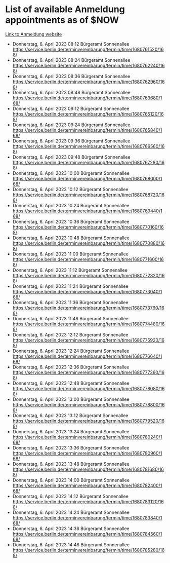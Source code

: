 # List of available Anmeldung appointments as of $NOW
[Link to Anmeldung website](https://service.berlin.de/terminvereinbarung/termin/tag.php?termin=1&anliegen[]=120686&dienstleisterlist=122210,122217,327316,122219,327312,122227,327314,122231,327346,122243,327348,122254,122252,329742,122260,329745,122262,329748,122271,327278,122273,327274,122277,327276,330436,122280,327294,122282,327290,122284,327292,122291,327270,122285,327266,122286,327264,122296,327268,150230,329760,122297,327286,122294,327284,122312,329763,122314,329775,122304,327330,122311,327334,122309,327332,317869,122281,327352,122279,329772,122283,122276,327324,122274,327326,122267,329766,122246,327318,122251,327320,122257,327322,122208,327298,122226,327300&herkunft=http%3A%2F%2Fservice.berlin.de%2Fdienstleistung%2F120686%2F)
- Donnerstag, 6. April 2023 08:12 Bürgeramt Sonnenallee https://service.berlin.de/terminvereinbarung/termin/time/1680761520/168/
- Donnerstag, 6. April 2023 08:24 Bürgeramt Sonnenallee https://service.berlin.de/terminvereinbarung/termin/time/1680762240/168/
- Donnerstag, 6. April 2023 08:36 Bürgeramt Sonnenallee https://service.berlin.de/terminvereinbarung/termin/time/1680762960/168/
- Donnerstag, 6. April 2023 08:48 Bürgeramt Sonnenallee https://service.berlin.de/terminvereinbarung/termin/time/1680763680/168/
- Donnerstag, 6. April 2023 09:12 Bürgeramt Sonnenallee https://service.berlin.de/terminvereinbarung/termin/time/1680765120/168/
- Donnerstag, 6. April 2023 09:24 Bürgeramt Sonnenallee https://service.berlin.de/terminvereinbarung/termin/time/1680765840/168/
- Donnerstag, 6. April 2023 09:36 Bürgeramt Sonnenallee https://service.berlin.de/terminvereinbarung/termin/time/1680766560/168/
- Donnerstag, 6. April 2023 09:48 Bürgeramt Sonnenallee https://service.berlin.de/terminvereinbarung/termin/time/1680767280/168/
- Donnerstag, 6. April 2023 10:00 Bürgeramt Sonnenallee https://service.berlin.de/terminvereinbarung/termin/time/1680768000/168/
- Donnerstag, 6. April 2023 10:12 Bürgeramt Sonnenallee https://service.berlin.de/terminvereinbarung/termin/time/1680768720/168/
- Donnerstag, 6. April 2023 10:24 Bürgeramt Sonnenallee https://service.berlin.de/terminvereinbarung/termin/time/1680769440/168/
- Donnerstag, 6. April 2023 10:36 Bürgeramt Sonnenallee https://service.berlin.de/terminvereinbarung/termin/time/1680770160/168/
- Donnerstag, 6. April 2023 10:48 Bürgeramt Sonnenallee https://service.berlin.de/terminvereinbarung/termin/time/1680770880/168/
- Donnerstag, 6. April 2023 11:00 Bürgeramt Sonnenallee https://service.berlin.de/terminvereinbarung/termin/time/1680771600/168/
- Donnerstag, 6. April 2023 11:12 Bürgeramt Sonnenallee https://service.berlin.de/terminvereinbarung/termin/time/1680772320/168/
- Donnerstag, 6. April 2023 11:24 Bürgeramt Sonnenallee https://service.berlin.de/terminvereinbarung/termin/time/1680773040/168/
- Donnerstag, 6. April 2023 11:36 Bürgeramt Sonnenallee https://service.berlin.de/terminvereinbarung/termin/time/1680773760/168/
- Donnerstag, 6. April 2023 11:48 Bürgeramt Sonnenallee https://service.berlin.de/terminvereinbarung/termin/time/1680774480/168/
- Donnerstag, 6. April 2023 12:12 Bürgeramt Sonnenallee https://service.berlin.de/terminvereinbarung/termin/time/1680775920/168/
- Donnerstag, 6. April 2023 12:24 Bürgeramt Sonnenallee https://service.berlin.de/terminvereinbarung/termin/time/1680776640/168/
- Donnerstag, 6. April 2023 12:36 Bürgeramt Sonnenallee https://service.berlin.de/terminvereinbarung/termin/time/1680777360/168/
- Donnerstag, 6. April 2023 12:48 Bürgeramt Sonnenallee https://service.berlin.de/terminvereinbarung/termin/time/1680778080/168/
- Donnerstag, 6. April 2023 13:00 Bürgeramt Sonnenallee https://service.berlin.de/terminvereinbarung/termin/time/1680778800/168/
- Donnerstag, 6. April 2023 13:12 Bürgeramt Sonnenallee https://service.berlin.de/terminvereinbarung/termin/time/1680779520/168/
- Donnerstag, 6. April 2023 13:24 Bürgeramt Sonnenallee https://service.berlin.de/terminvereinbarung/termin/time/1680780240/168/
- Donnerstag, 6. April 2023 13:36 Bürgeramt Sonnenallee https://service.berlin.de/terminvereinbarung/termin/time/1680780960/168/
- Donnerstag, 6. April 2023 13:48 Bürgeramt Sonnenallee https://service.berlin.de/terminvereinbarung/termin/time/1680781680/168/
- Donnerstag, 6. April 2023 14:00 Bürgeramt Sonnenallee https://service.berlin.de/terminvereinbarung/termin/time/1680782400/168/
- Donnerstag, 6. April 2023 14:12 Bürgeramt Sonnenallee https://service.berlin.de/terminvereinbarung/termin/time/1680783120/168/
- Donnerstag, 6. April 2023 14:24 Bürgeramt Sonnenallee https://service.berlin.de/terminvereinbarung/termin/time/1680783840/168/
- Donnerstag, 6. April 2023 14:36 Bürgeramt Sonnenallee https://service.berlin.de/terminvereinbarung/termin/time/1680784560/168/
- Donnerstag, 6. April 2023 14:48 Bürgeramt Sonnenallee https://service.berlin.de/terminvereinbarung/termin/time/1680785280/168/
